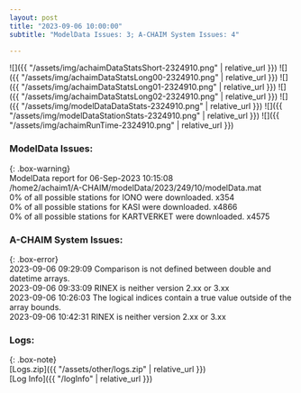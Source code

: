 ```yaml
---
layout: post
title: "2023-09-06 10:00:00"
subtitle: "ModelData Issues: 3; A-CHAIM System Issues: 4"

---
```


![]({{ "/assets/img/achaimDataStatsShort-2324910.png" | relative_url }})
![]({{ "/assets/img/achaimDataStatsLong00-2324910.png" | relative_url }})
![]({{ "/assets/img/achaimDataStatsLong01-2324910.png" | relative_url }})
![]({{ "/assets/img/achaimDataStatsLong02-2324910.png" | relative_url }})
![]({{ "/assets/img/modelDataDataStats-2324910.png" | relative_url }})
![]({{ "/assets/img/modelDataStationStats-2324910.png" | relative_url }})
![]({{ "/assets/img/achaimRunTime-2324910.png" | relative_url }})


### ModelData Issues:  
  
{: .box-warning}  
 ModelData report for 06-Sep-2023 10:15:08   
 /home2/achaim1/A-CHAIM/modelData/2023/249/10/modelData.mat   
 0% of all possible stations for IONO were downloaded. x354   
 0% of all possible stations for KASI were downloaded. x4866   
 0% of all possible stations for KARTVERKET were downloaded. x4575   
  
### A-CHAIM System Issues:  
  
{: .box-error}  
2023-09-06 09:29:09 Comparison is not defined between double and datetime arrays.  
2023-09-06 09:33:09 RINEX is neither version 2.xx or 3.xx  
2023-09-06 10:26:03 The logical indices contain a true value outside of the array bounds.  
2023-09-06 10:42:31 RINEX is neither version 2.xx or 3.xx  

### Logs:  
  
{: .box-note}  
[Logs.zip]({{ "/assets/other/logs.zip" | relative_url }})  
[Log Info]({{ "/logInfo" | relative_url }})  
